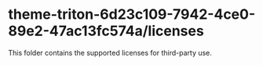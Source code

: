 # theme-triton-6d23c109-7942-4ce0-89e2-47ac13fc574a/licenses

This folder contains the supported licenses for third-party use.
